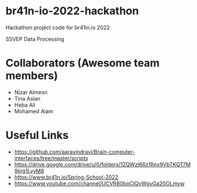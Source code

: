 # br41n-io-2022-hackathon
Hackathon project code for br41in.io 2022

SSVEP Data Processing 

# Collaborators (Awesome team members)

- Nizar Almesri
- Tina Aslan 
- Heba Ali
- Mohamed Alam
# Useful Links

- https://github.com/aaravindravi/Brain-computer-interfaces/tree/master/scripts
- https://drive.google.com/drive/u/0/folders/1ZQWzl66z1Rnx9VbTKQT7M9jirg1LyyM8
- https://www.br41n.io/Spring-School-2022
- https://www.youtube.com/channel/UCVR80bpCIQyWgyGa20OLmvw
